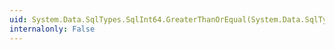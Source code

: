 ```yaml
---
uid: System.Data.SqlTypes.SqlInt64.GreaterThanOrEqual(System.Data.SqlTypes.SqlInt64,System.Data.SqlTypes.SqlInt64)
internalonly: False
---
```


